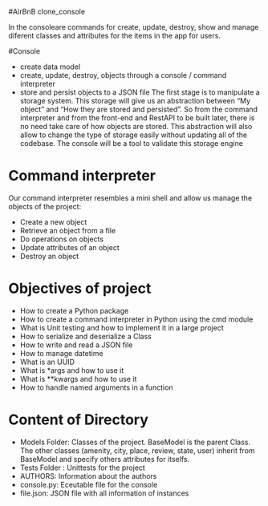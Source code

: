 #AirBnB clone_console

In the consoleare commands for create, update, destroy, show and manage diferent
classes and attributes for the items in the app for users.

#Console
* create data model
* create, update, destroy, objects through a console / command interpreter
* store and persist objects to a JSON file
The first stage is to manipulate a storage system. This storage will give us an
abstraction between “My object” and “How they are stored and persisted”.
So from the command interpreter and from the front-end and RestAPI to be built
later, there is no need take care of how objects are stored.
This abstraction will also allow to change the type of storage easily without
updating all of the codebase.
The console will be a tool to validate this storage engine

# Command interpreter

Our command interpreter resembles a mini shell and allow us manage the objects
of the project:

* Create a new object
* Retrieve an object from a file
* Do operations on objects
* Update attributes of an object
* Destroy an object

# Objectives of project

* How to create a Python package
* How to create a command interpreter in Python using the cmd module
* What is Unit testing and how to implement it in a large project
* How to serialize and deserialize a Class
* How to write and read a JSON file
* How to manage datetime
* What is an UUID
* What is *args and how to use it
* What is **kwargs and how to use it
* How to handle named arguments in a function

# Content of Directory #
* Models Folder: Classes of the project. BaseModel is the parent Class.
The other classes (amenity, city, place, review, state, user)
inherit from BaseModel and specify others attributes for itselfs.
* Tests Folder : Unittests for the project
* AUTHORS: Information about the authors
* console.py: Eceutable file for the console
* file.json: JSON file with all information of instances
